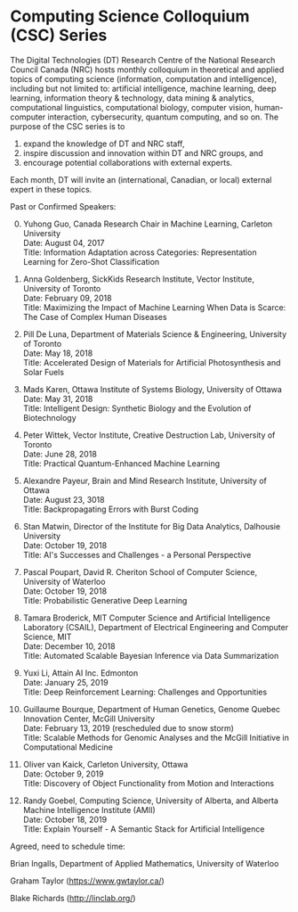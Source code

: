 # Computing Science Colloquium (CSC) Series

The Digital Technologies (DT) Research Centre of the National Research Council Canada (NRC) hosts monthly colloquium in theoretical and applied topics of computing science (information, computation and intelligence), including but not limited to: artificial intelligence, machine learning, deep learning, information theory & technology, data mining & analytics, computational linguistics, computational biology, computer vision, human-computer interaction, cybersecurity, quantum computing, and so on. The purpose of the CSC series is to

1. expand the knowledge of DT and NRC staff,
2. inspire discussion and innovation within DT and NRC groups, and
3. encourage potential collaborations with external experts.

Each month, DT will invite an (international, Canadian, or local) external expert in these topics.

Past or Confirmed Speakers:

0. Yuhong Guo, Canada Research Chair in Machine Learning, Carleton University\
Date: August 04, 2017\
Title: Information Adaptation across Categories: Representation Learning for Zero-Shot Classification
 
1. Anna Goldenberg, SickKids Research Institute, Vector Institute, University of Toronto\
Date: February 09, 2018\
Title: Maximizing the Impact of Machine Learning When Data is Scarce: The Case of Complex Human Diseases
    
2. Pill De Luna, Department of Materials Science & Engineering, University of Toronto\
Date: May 18, 2018\
Title: Accelerated Design of Materials for Artificial Photosynthesis and Solar Fuels
    
3. Mads Karen, Ottawa Institute of Systems Biology, University of Ottawa\
Date: May 31, 2018\
Title: Intelligent Design: Synthetic Biology and the Evolution of Biotechnology
 
4. Peter Wittek, Vector Institute, Creative Destruction Lab, University of Toronto\
Date: June 28, 2018\
Title: Practical Quantum-Enhanced Machine Learning

5. Alexandre Payeur, Brain and Mind Research Institute, University of Ottawa\
Date: August 23, 3018\
Title: Backpropagating Errors with Burst Coding

6. Stan Matwin, Director of the Institute for Big Data Analytics, Dalhousie University\
Date: October 19, 2018\
Title: AI's Successes and Challenges - a Personal Perspective

7. Pascal Poupart, David R. Cheriton School of Computer Science, University of Waterloo\
Date: October 19, 2018\
Title: Probabilistic Generative Deep Learning

8. Tamara Broderick, MIT Computer Science and Artificial Intelligence Laboratory (CSAIL), Department of Electrical Engineering and Computer Science, MIT\
Date: December 10, 2018\
Title: Automated Scalable Bayesian Inference via Data Summarization

9. Yuxi Li, Attain AI Inc. Edmonton\
Date: January 25, 2019\
Title: Deep Reinforcement Learning: Challenges and Opportunities

10. Guillaume Bourque, Department of Human Genetics, Genome Quebec Innovation Center, McGill University\
Date: February 13, 2019 (rescheduled due to snow storm)\
Title: Scalable Methods for Genomic Analyses and the McGill Initiative in Computational Medicine

11. Oliver van Kaick, Carleton University, Ottawa\
Date: October 9, 2019\
Title: Discovery of Object Functionality from Motion and Interactions

11. Randy Goebel, Computing Science, University of Alberta, and Alberta Machine Intelligence Institute (AMII)\
Date: October 18, 2019\
Title: Explain Yourself - A Semantic Stack for Artificial Intelligence


Agreed, need to schedule time:

Brian Ingalls, Department of Applied Mathematics, University of Waterloo

Graham Taylor (https://www.gwtaylor.ca/)

Blake Richards (http://linclab.org/)
